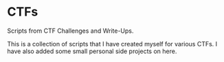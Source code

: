 # CTFs
Scripts from CTF Challenges and Write-Ups.

This is a collection of scripts that I have created myself for various CTFs.
I have also added some small personal side projects on here.
